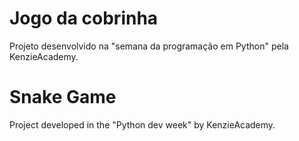 # Jogo da cobrinha

Projeto desenvolvido na "semana da programação em Python" pela KenzieAcademy.

# Snake Game

Project developed in the "Python dev week" by KenzieAcademy. 
